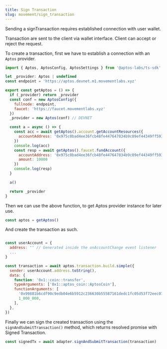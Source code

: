 ```yaml
---
title: Sign Transaction
slug: movement/sign_transaction
---
```


Sending a signTransaction requires established connection with user wallet.

Transaction are sent to the client via wallet interface. Client can accept or reject the request.

To create a transaction, first we have to establish a connection with an `Aptos` provider.

```js
import { Aptos, AptosConfig, AptosSettings } from '@aptos-labs/ts-sdk'

let _provider: Aptos | undefined
const endpoint = 'https://aptos.devnet.m1.movementlabs.xyz'

export const getAptos = () => {
  if (_provider) return _provider
  const conf = new AptosConfig({
    fullnode: endpoint,
    faucet: 'https://faucet.movementlabs.xyz'
  })
  _provider = new Aptos(conf) // DEVNET

  const a = async () => {
    const acc = await getAptos().account.getAccountResources({
      accountAddress: '0x975c0bad4ee36fcb48fe447647834b9c09ef44349ff593e90dd816dc5a3eccdc'
    })
    console.log(acc)
    const resp = await getAptos().faucet.fundAccount({
      accountAddress: '0x975c0bad4ee36fcb48fe447647834b9c09ef44349ff593e90dd816dc5a3eccdc',
      amount: 10000
    })
    console.log(resp)
  }

  a()

  return _provider
}
```

Then we can use the above function, to get Aptos provider instance for later use.

```js
const aptos = getAptos()
```

And create the transaction as such.

```js

const userAccount = {
  address: '' // Generated inside the onAccountChange event listener
  ...
}

const transaction = await aptos.transaction.build.simple({
  sender: userAccount.address.toString(),
  data: {
    function: '0x1::coin::transfer',
    typeArguments: ['0x1::aptos_coin::AptosCoin'],
    functionArguments: [
      '0x99881b6cdf90c9edb04e6b5912c236630b55587161dedc1fc05d53f72eec07e8',
      1_000_000,
    ],
  },
})

```

Finally we can sign the created transaction using the `signAndSubmitTransaction()` method, which returns resolved promise with Signed Transaction.

```js
const signedTx = await adapter.signAndSubmitTransaction(transaction)
```
